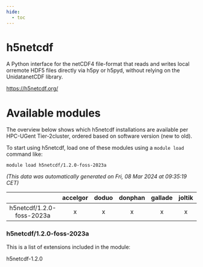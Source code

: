 ```yaml
---
hide:
  - toc
---
```


h5netcdf
========


A Python interface for the netCDF4 file-format that reads and writes local orremote HDF5 files directly via h5py or h5pyd, without relying on the UnidatanetCDF library.

https://h5netcdf.org/
# Available modules


The overview below shows which h5netcdf installations are available per HPC-UGent Tier-2cluster, ordered based on software version (new to old).

To start using h5netcdf, load one of these modules using a `module load` command like:

```shell
module load h5netcdf/1.2.0-foss-2023a
```

*(This data was automatically generated on Fri, 08 Mar 2024 at 09:35:19 CET)*  

| |accelgor|doduo|donphan|gallade|joltik|skitty|
| :---: | :---: | :---: | :---: | :---: | :---: | :---: |
|h5netcdf/1.2.0-foss-2023a|x|x|x|x|x|x|


### h5netcdf/1.2.0-foss-2023a

This is a list of extensions included in the module:

h5netcdf-1.2.0